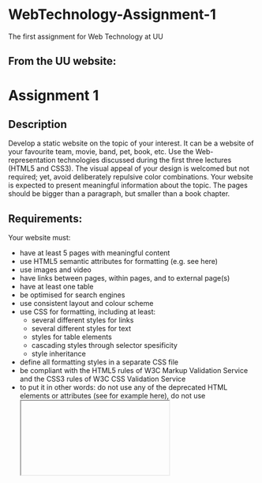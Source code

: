 # WebTechnology-Assignment-1
The first assignment for Web Technology at UU

From the UU website:
---
# Assignment 1

Description
--
Develop a static website on the topic of your interest. It can be a website of your favourite team, movie, band, pet, book, etc. Use the Web-representation technologies discussed during the first three lectures (HTML5 and CSS3). The visual appeal of your design is welcomed but not required; yet, avoid deliberately repulsive color combinations. Your website is expected to present meaningful information about the topic. The pages should be bigger than a paragraph, but smaller than a book chapter.

Requirements:
--
Your website must:
* have at least 5 pages with meaningful content
* use HTML5 semantic attributes for formatting (e.g. see here)
* use images and video
* have links between pages, within pages, and to external page(s)
* have at least one table
* be optimised for search engines
* use consistent layout and colour scheme
* use CSS for formatting, including at least:
  * several different styles for links
  * several different styles for text
  * styles for table elements
  * cascading styles through selector spesificity
  * style inheritance
* define all formatting styles in a separate CSS file
* be compliant with the HTML5 rules of W3C Markup Validation Service and the CSS3 rules of W3C CSS Validation Service
* to put it in other words: do not use any of the deprecated HTML elements or attributes (see for example here), do not use <iframe> either (one exeption - you can use it for embedding YouTube videos)
* render correctly at least in the current versions of Chrome and Firefox browsers

Maintain good coding style
--
* use lower case element and attribute names
* use indentation for nested elements
* use quotation marks for attribute values
* always use alt attribute with img elements
* use meaningful names for CSS classes
* short CSS rules can be written on one line, but long rules need to occupy multiple lines
* use lower case file names

Procedure
--
* complete and submit your website in pairs
* a pair must be registered with the TA beforehand
* the website should be archived and submitted as a single zip through the BlackBoard system

Academic integrity
--
The work should be done by and your peer only. You can rely on the support of teaching assistants and student assistants during the practicum time, but you are not allowed to use the code of other groups. It is also forbidden to use HTML generating services and programs. You are required to manually create both the HTML and the CSS code. You can use external sources for the content of your website, however, you must refer to them by linking and naming.
